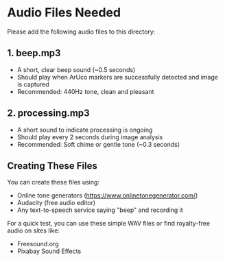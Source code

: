 # Audio Files Needed

Please add the following audio files to this directory:

## 1. beep.mp3
- A short, clear beep sound (~0.5 seconds)
- Should play when ArUco markers are successfully detected and image is captured
- Recommended: 440Hz tone, clean and pleasant

## 2. processing.mp3
- A short sound to indicate processing is ongoing
- Should play every 2 seconds during image analysis
- Recommended: Soft chime or gentle tone (~0.3 seconds)

## Creating These Files

You can create these files using:
- Online tone generators (https://www.onlinetonegenerator.com/)
- Audacity (free audio editor)
- Any text-to-speech service saying "beep" and recording it

For a quick test, you can use these simple WAV files or find royalty-free audio on sites like:
- Freesound.org
- Pixabay Sound Effects

